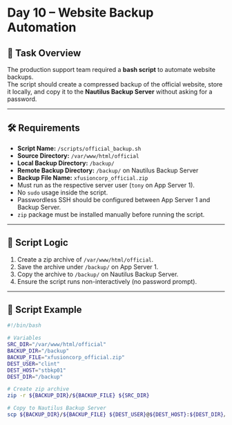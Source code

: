 # Day 10 – Website Backup Automation

## 📌 Task Overview
The production support team required a **bash script** to automate website backups.  
The script should create a compressed backup of the official website, store it locally, and copy it to the **Nautilus Backup Server** without asking for a password.

---

## 🛠️ Requirements
- **Script Name:** `/scripts/official_backup.sh`
- **Source Directory:** `/var/www/html/official`
- **Local Backup Directory:** `/backup/`
- **Remote Backup Directory:** `/backup/` on Nautilus Backup Server
- **Backup File Name:** `xfusioncorp_official.zip`
- Must run as the respective server user (`tony` on App Server 1).
- No `sudo` usage inside the script.
- Passwordless SSH should be configured between App Server 1 and Backup Server.
- `zip` package must be installed manually before running the script.

---

## 📂 Script Logic
1. Create a zip archive of `/var/www/html/official`.
2. Save the archive under `/backup/` on App Server 1.
3. Copy the archive to `/backup/` on Nautilus Backup Server.
4. Ensure the script runs non-interactively (no password prompt).

---

## 🚀 Script Example
```bash
#!/bin/bash

# Variables
SRC_DIR="/var/www/html/official"
BACKUP_DIR="/backup"
BACKUP_FILE="xfusioncorp_official.zip"
DEST_USER="clint"
DEST_HOST="stbkp01"
DEST_DIR="/backup"

# Create zip archive
zip -r ${BACKUP_DIR}/${BACKUP_FILE} ${SRC_DIR}

# Copy to Nautilus Backup Server
scp ${BACKUP_DIR}/${BACKUP_FILE} ${DEST_USER}@${DEST_HOST}:${DEST_DIR}/
